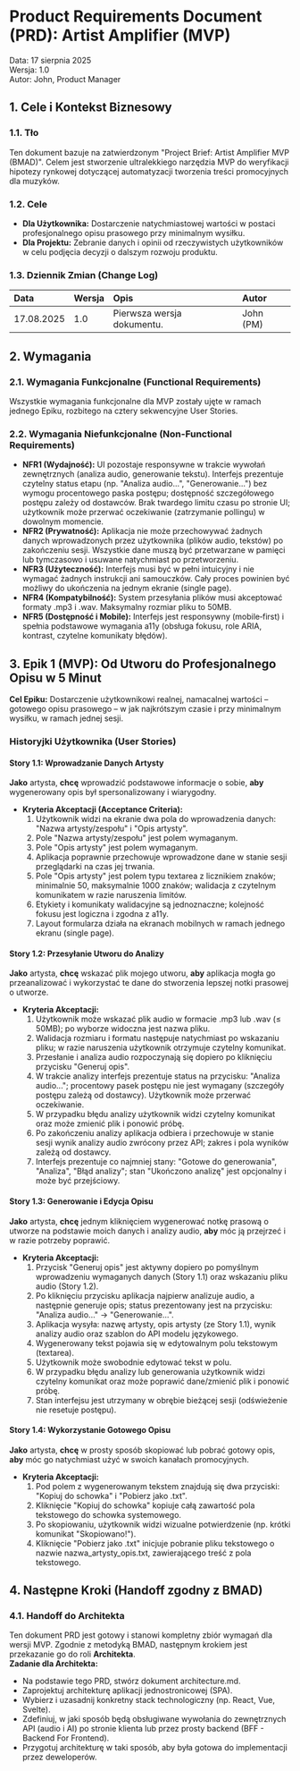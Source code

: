 # **Product Requirements Document (PRD): Artist Amplifier (MVP)**

Data: 17 sierpnia 2025  
Wersja: 1.0  
Autor: John, Product Manager

## **1\. Cele i Kontekst Biznesowy**

### **1.1. Tło**

Ten dokument bazuje na zatwierdzonym "Project Brief: Artist Amplifier MVP (BMAD)". Celem jest stworzenie ultralekkiego narzędzia MVP do weryfikacji hipotezy rynkowej dotyczącej automatyzacji tworzenia treści promocyjnych dla muzyków.

### **1.2. Cele**

- **Dla Użytkownika:** Dostarczenie natychmiastowej wartości w postaci profesjonalnego opisu prasowego przy minimalnym wysiłku.
- **Dla Projektu:** Zebranie danych i opinii od rzeczywistych użytkowników w celu podjęcia decyzji o dalszym rozwoju produktu.

### **1.3. Dziennik Zmian (Change Log)**

| Data       | Wersja | Opis                       | Autor     |
| :--------- | :----- | :------------------------- | :-------- |
| 17.08.2025 | 1.0    | Pierwsza wersja dokumentu. | John (PM) |

## **2\. Wymagania**

### **2.1. Wymagania Funkcjonalne (Functional Requirements)**

Wszystkie wymagania funkcjonalne dla MVP zostały ujęte w ramach jednego Epiku, rozbitego na cztery sekwencyjne User Stories.

### **2.2. Wymagania Niefunkcjonalne (Non-Functional Requirements)**

- **NFR1 (Wydajność):** UI pozostaje responsywne w trakcie wywołań zewnętrznych (analiza audio, generowanie tekstu). Interfejs prezentuje czytelny status etapu (np. "Analiza audio...", "Generowanie...") bez wymogu procentowego paska postępu; dostępność szczegółowego postępu zależy od dostawców. Brak twardego limitu czasu po stronie UI; użytkownik może przerwać oczekiwanie (zatrzymanie pollingu) w dowolnym momencie.
- **NFR2 (Prywatność):** Aplikacja nie może przechowywać żadnych danych wprowadzonych przez użytkownika (plików audio, tekstów) po zakończeniu sesji. Wszystkie dane muszą być przetwarzane w pamięci lub tymczasowo i usuwane natychmiast po przetworzeniu.
- **NFR3 (Użyteczność):** Interfejs musi być w pełni intuicyjny i nie wymagać żadnych instrukcji ani samouczków. Cały proces powinien być możliwy do ukończenia na jednym ekranie (single page).
- **NFR4 (Kompatybilność):** System przesyłania plików musi akceptować formaty .mp3 i .wav. Maksymalny rozmiar pliku to 50MB.
- **NFR5 (Dostępność i Mobile):** Interfejs jest responsywny (mobile‑first) i spełnia podstawowe wymagania a11y (obsługa fokusu, role ARIA, kontrast, czytelne komunikaty błędów).

## **3\. Epik 1 (MVP): Od Utworu do Profesjonalnego Opisu w 5 Minut**

**Cel Epiku:** Dostarczenie użytkownikowi realnej, namacalnej wartości – gotowego opisu prasowego – w jak najkrótszym czasie i przy minimalnym wysiłku, w ramach jednej sesji.

### **Historyjki Użytkownika (User Stories)**

#### **Story 1.1: Wprowadzanie Danych Artysty**

**Jako** artysta, **chcę** wprowadzić podstawowe informacje o sobie, **aby** wygenerowany opis był spersonalizowany i wiarygodny.

- **Kryteria Akceptacji (Acceptance Criteria):**
  1. Użytkownik widzi na ekranie dwa pola do wprowadzenia danych: "Nazwa artysty/zespołu" i "Opis artysty".
  2. Pole "Nazwa artysty/zespołu" jest polem wymaganym.
  3. Pole "Opis artysty" jest polem wymaganym.
  4. Aplikacja poprawnie przechowuje wprowadzone dane w stanie sesji przeglądarki na czas jej trwania.
  5. Pole "Opis artysty" jest polem typu textarea z licznikiem znaków; minimalnie 50, maksymalnie 1000 znaków; walidacja z czytelnym komunikatem w razie naruszenia limitów.
  6. Etykiety i komunikaty walidacyjne są jednoznaczne; kolejność fokusu jest logiczna i zgodna z a11y.
  7. Layout formularza działa na ekranach mobilnych w ramach jednego ekranu (single page).

#### **Story 1.2: Przesyłanie Utworu do Analizy**

**Jako** artysta, **chcę** wskazać plik mojego utworu, **aby** aplikacja mogła go przeanalizować i wykorzystać te dane do stworzenia lepszej notki prasowej o utworze.

- **Kryteria Akceptacji:**
  1. Użytkownik może wskazać plik audio w formacie .mp3 lub .wav (≤ 50MB); po wyborze widoczna jest nazwa pliku.
  2. Walidacja rozmiaru i formatu następuje natychmiast po wskazaniu pliku; w razie naruszenia użytkownik otrzymuje czytelny komunikat.
  3. Przesłanie i analiza audio rozpoczynają się dopiero po kliknięciu przycisku "Generuj opis".
  4. W trakcie analizy interfejs prezentuje status na przycisku: "Analiza audio..."; procentowy pasek postępu nie jest wymagany (szczegóły postępu zależą od dostawcy). Użytkownik może przerwać oczekiwanie.
  5. W przypadku błędu analizy użytkownik widzi czytelny komunikat oraz może zmienić plik i ponowić próbę.
  6. Po zakończeniu analizy aplikacja odbiera i przechowuje w stanie sesji wynik analizy audio zwrócony przez API; zakres i pola wyników zależą od dostawcy.
  7. Interfejs prezentuje co najmniej stany: "Gotowe do generowania", "Analiza", "Błąd analizy"; stan "Ukończono analizę" jest opcjonalny i może być przejściowy.

#### **Story 1.3: Generowanie i Edycja Opisu**

**Jako** artysta, **chcę** jednym kliknięciem wygenerować notkę prasową o utworze na podstawie moich danych i analizy audio, **aby** móc ją przejrzeć i w razie potrzeby poprawić.

- **Kryteria Akceptacji:**
  1. Przycisk "Generuj opis" jest aktywny dopiero po pomyślnym wprowadzeniu wymaganych danych (Story 1.1) oraz wskazaniu pliku audio (Story 1.2).
  2. Po kliknięciu przycisku aplikacja najpierw analizuje audio, a następnie generuje opis; status prezentowany jest na przycisku: "Analiza audio..." → "Generowanie...".
  3. Aplikacja wysyła: nazwę artysty, opis artysty (ze Story 1.1), wynik analizy audio oraz szablon do API modelu językowego.
  4. Wygenerowany tekst pojawia się w edytowalnym polu tekstowym (textarea).
  5. Użytkownik może swobodnie edytować tekst w polu.
  6. W przypadku błędu analizy lub generowania użytkownik widzi czytelny komunikat oraz może poprawić dane/zmienić plik i ponowić próbę.
  7. Stan interfejsu jest utrzymany w obrębie bieżącej sesji (odświeżenie nie resetuje postępu).

#### **Story 1.4: Wykorzystanie Gotowego Opisu**

**Jako** artysta, **chcę** w prosty sposób skopiować lub pobrać gotowy opis, **aby** móc go natychmiast użyć w swoich kanałach promocyjnych.

- **Kryteria Akceptacji:**
  1. Pod polem z wygenerowanym tekstem znajdują się dwa przyciski: "Kopiuj do schowka" i "Pobierz jako .txt".
  2. Kliknięcie "Kopiuj do schowka" kopiuje całą zawartość pola tekstowego do schowka systemowego.
  3. Po skopiowaniu, użytkownik widzi wizualne potwierdzenie (np. krótki komunikat "Skopiowano!").
  4. Kliknięcie "Pobierz jako .txt" inicjuje pobranie pliku tekstowego o nazwie nazwa_artysty_opis.txt, zawierającego treść z pola tekstowego.

## **4\. Następne Kroki (Handoff zgodny z BMAD)**

### **4.1. Handoff do Architekta**

Ten dokument PRD jest gotowy i stanowi kompletny zbiór wymagań dla wersji MVP. Zgodnie z metodyką BMAD, następnym krokiem jest przekazanie go do roli **Architekta**.  
**Zadanie dla Architekta:**

- Na podstawie tego PRD, stwórz dokument architecture.md.
- Zaprojektuj architekturę aplikacji jednostronicowej (SPA).
- Wybierz i uzasadnij konkretny stack technologiczny (np. React, Vue, Svelte).
- Zdefiniuj, w jaki sposób będą obsługiwane wywołania do zewnętrznych API (audio i AI) po stronie klienta lub przez prosty backend (BFF \- Backend For Frontend).
- Przygotuj architekturę w taki sposób, aby była gotowa do implementacji przez deweloperów.
